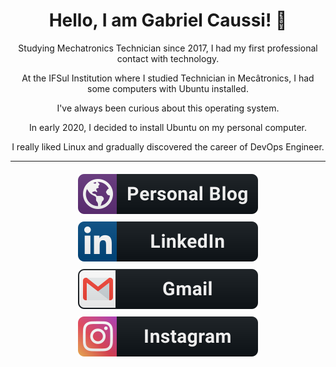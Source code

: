 <h1 align="center">Hello, I am Gabriel Caussi! 👋</h1>

<p align="center">Studying Mechatronics Technician since 2017, I had my first professional contact with technology.</p>

<p align="center">At the IFSul Institution where I studied Technician in Mecâtronics, I had some computers with Ubuntu installed.</p>

<p align="center">I've always been curious about this operating system.</p>

<p align="center">In early 2020, I decided to install Ubuntu on my personal computer.</p>

<p align="center">I really liked Linux and gradually discovered the career of DevOps Engineer.</p>

<hr>

<div align="center">
  <a href="https://gabrielcaussi.com.br/">
    <img src="src/badges/personal-blog.svg" alt="personal-blog" style="vertical-align:top; margin:6px 4px">
  </a>

  <a href="https://www.linkedin.com/in/gabrielcaussi/">
    <img src="src/badges/linkedin.svg" alt="linkedin" style="vertical-align:top; margin:6px 4px">
  </a>
  
  <a href="mailto:gcaussi@gmail.com">
    <img src="src/badges/gmail.svg" alt="gmail" style="vertical-align:top; margin:6px 4px">
  </a>

  <a href="https://www.instagram.com/gabrielcaussi_/">
    <img src="src/badges/instagram.svg" alt="instagram" style="vertical-align:top; margin:6px 4px">
  </a>
</div>
